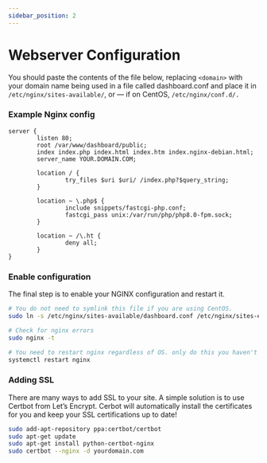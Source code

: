 ```yaml
---
sidebar_position: 2
---
```


# Webserver Configuration

You should paste the contents of the file below, replacing `<domain>` with your domain name being used in a file called dashboard.conf and place it in `/etc/nginx/sites-available/`, or — if on CentOS, `/etc/nginx/conf.d/.`

### Example Nginx config
```nginx 
server {
        listen 80;
        root /var/www/dashboard/public;
        index index.php index.html index.htm index.nginx-debian.html;
        server_name YOUR.DOMAIN.COM;

        location / {
                try_files $uri $uri/ /index.php?$query_string;
        }

        location ~ \.php$ {
                include snippets/fastcgi-php.conf;
                fastcgi_pass unix:/var/run/php/php8.0-fpm.sock;
        }

        location ~ /\.ht {
                deny all;
        }
}
```

### Enable configuration
The final step is to enable your NGINX configuration and restart it.

```bash
# You do not need to symlink this file if you are using CentOS.
sudo ln -s /etc/nginx/sites-available/dashboard.conf /etc/nginx/sites-enabled/dashboard.conf

# Check for nginx errors
sudo nginx -t

# You need to restart nginx regardless of OS. only do this you haven't received any errors
systemctl restart nginx
```


### Adding SSL

There are many ways to add SSL to your site. A simple solution is to use Certbot from Let’s Encrypt. Cerbot will automatically install the certificates for you and keep your SSL certifications up to date!
```bash 
sudo add-apt-repository ppa:certbot/certbot
sudo apt-get update
sudo apt-get install python-certbot-nginx
sudo certbot --nginx -d yourdomain.com
```


